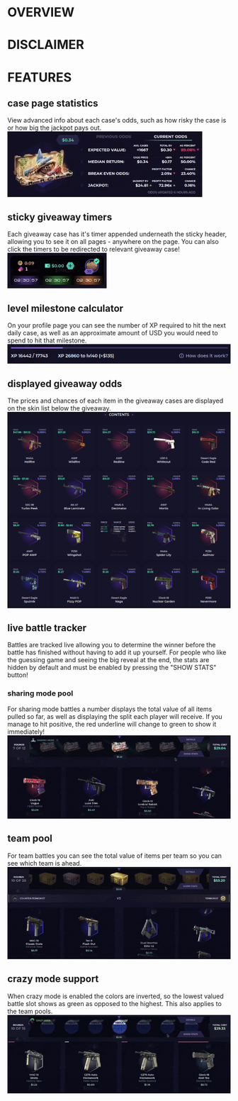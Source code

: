 # OVERVIEW

# DISCLAIMER

# FEATURES
## case page statistics
View advanced info about each case's odds, such as how risky the case is or how big the jackpot pays out.
![advanced odds statistics aside the case](./case_page.gif)
## sticky giveaway timers
Each giveaway case has it's timer appended underneath the sticky header, allowing you to see it on all pages - anywhere on the page.
You can also click the timers to be redirected to relevant giveaway case!
![giveaway case timers under sticky header, can be clicked](./sticky_header.gif)
## level milestone calculator
On your profile page you can see the number of XP required to hit the next daily case, as well as an approximate amount of USD you would need to spend to hit that milestone.
![amount of xp/usd required to hit next daily case milestone](./req_xp.png)
## displayed giveaway odds
The prices and chances of each item in the giveaway cases are displayed on the skin list below the giveaway.
![prices and chances of giveaway case items](./giveaway.png)
## live battle tracker
Battles are tracked live allowing you to determine the winner before the battle has finished without having to add it up yourself.
For people who like the guessing game and seeing the big reveal at the end, the stats are hidden by default and must be enabled by pressing the "SHOW STATS" button!
### sharing mode pool
For sharing mode battles a number displays the total value of all items pulled so far, as well as displaying the split each player will receive.
If you manage to hit positive, the red underline will change to green to show it immediately!
![shows total sharing pool and split for sharing mode](./sharing_mode.gif)
## team pool
For team battles you can see the total value of items per team so you can see which team is ahead.
![shows which team is winning in a team battle](./team_battle.gif)
## crazy mode support
When crazy mode is enabled the colors are inverted, so the lowest valued battle slot shows as green as opposed to the highest.
This also applies to the team pools.
![green and red colors get inverted for crazy mode](./crazy_mode.gif)